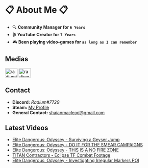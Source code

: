 # 📋 About Me 📋
- 🔍 **Community Manager for `6 Years`**
- 🎬 **YouTube Creator for `7 Years`**
- 🎮 **Been playing video-games for `as long as I can remember`**

## Medias
<p align="left">
<a href="https://twitter.com/radiumio" target="blank"><img align="center" src="https://cdn.jsdelivr.net/npm/simple-icons@3.0.1/icons/twitter.svg" alt="radiumio" height="30" width="40" /></a>
<a href="https://www.youtube.com/channel/UCsPllBakpkET6KjNDhzteUQ" target="blank"><img align="center" src="https://cdn.jsdelivr.net/npm/simple-icons@3.0.1/icons/youtube.svg" alt="radium" height="30" width="40" /></a>
</p>

## Contact
- **Discord:** *Radium#7729*
- **Steam:** [My Profile](https://steamcommunity.com/id/theradination/)
- **General Contact:** shaianmacleod@gmail.com

## Latest Videos
<!-- YOUTUBE:START -->
- [Elite Dangerous: Odyssey - Surviving a Geyser Jump](https://www.youtube.com/watch?v=4CtxqDigYTM)
- [Elite Dangerous: Odyssey - DO IT FOR THE SMEAR CAMPAIGNS](https://www.youtube.com/watch?v=bMQW9gSlgps)
- [Elite Dangerous: Odyssey - THIS IS A NO FIRE ZONE](https://www.youtube.com/watch?v=yNSk3Y-kLi8)
- [TITAN Contractors - Eclipse TF Combat Footage](https://www.youtube.com/watch?v=1b8hwi2kf1Y)
- [Elite Dangerous: Odyssey - Investigating Irregular Markers POI](https://www.youtube.com/watch?v=EQXZlyde4AA)
<!-- YOUTUBE:END -->
